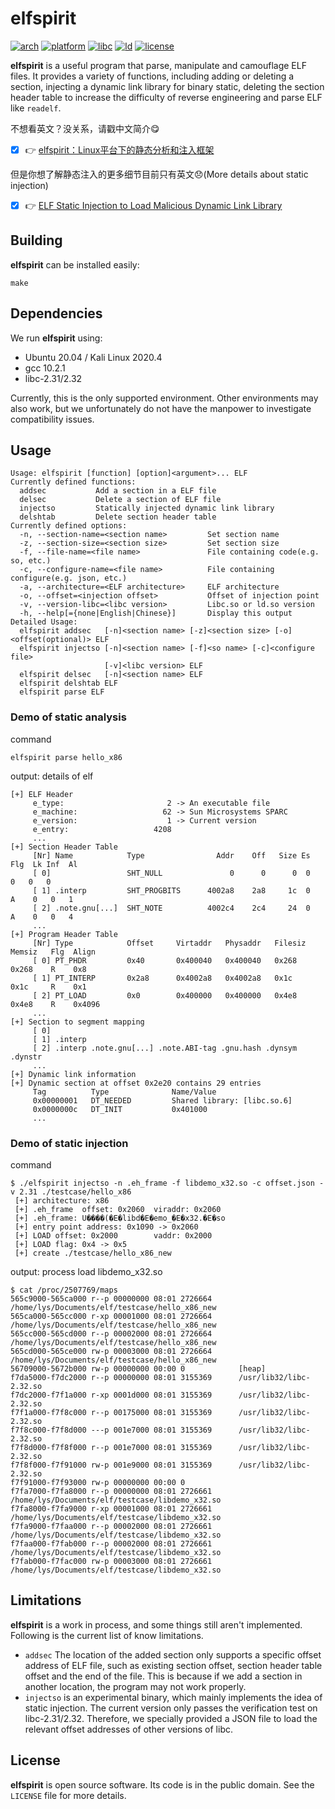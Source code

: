 
# elfspirit

[![arch](https://img.shields.io/badge/arch-i386%20%7C%20amd64-orange)](#)
[![platform](https://img.shields.io/badge/platform-Linux%20%7C%20macOS-orange)](#)
[![libc](https://img.shields.io/badge/libc-3.31%20%7C%203.32-lightgrey)](#) 
[![ld](https://img.shields.io/badge/ld-3.31%20%7C%203.32-lightgrey)](#)
[![license](https://img.shields.io/github/license/liyansong2018/elfspirit)](https://github.com/liyansong2018/elfspirit/blob/main/LICENSE)

**elfspirit** is a useful program that parse, manipulate and camouflage ELF files. It provides a variety of functions, including adding or deleting a section, injecting a dynamic link library for binary static, deleting the section header table to increase the difficulty of reverse engineering and parse ELF like `readelf`.

不想看英文？没关系，请戳中文简介:yum:
- [x] :point_right: [elfspirit：Linux平台下的静态分析和注入框架](https://bbs.pediy.com/thread-270194.htm)

但是你想了解静态注入的更多细节目前只有英文:disappointed:(More details about static injection)
- [x] :point_right: [ELF Static Injection to Load Malicious Dynamic Link Library](https://violentbinary.github.io/posts/1-elf-static-injection-to-load-malicious-dynamic-link-library/)

## Building

**elfspirit** can be installed easily:

```shell
make
```

## Dependencies

We run **elfspirit** using:

- Ubuntu 20.04 / Kali Linux 2020.4
- gcc 10.2.1
- libc-2.31/2.32

Currently, this is the only supported environment. Other environments may also work, but we unfortunately do not have the manpower to investigate compatibility issues. 

## Usage

```shell
Usage: elfspirit [function] [option]<argument>... ELF
Currently defined functions:
  addsec           Add a section in a ELF file
  delsec           Delete a section of ELF file
  injectso         Statically injected dynamic link library
  delshtab         Delete section header table
Currently defined options:
  -n, --section-name=<section name>         Set section name
  -z, --section-size=<section size>         Set section size
  -f, --file-name=<file name>               File containing code(e.g. so, etc.)
  -c, --configure-name=<file name>          File containing configure(e.g. json, etc.)
  -a, --architecture=<ELF architecture>     ELF architecture
  -o, --offset=<injection offset>           Offset of injection point
  -v, --version-libc=<libc version>         Libc.so or ld.so version
  -h, --help[={none|English|Chinese}]       Display this output
Detailed Usage: 
  elfspirit addsec   [-n]<section name> [-z]<section size> [-o]<offset(optional)> ELF
  elfspirit injectso [-n]<section name> [-f]<so name> [-c]<configure file>
                     [-v]<libc version> ELF
  elfspirit delsec   [-n]<section name> ELF
  elfspirit delshtab ELF
  elfspirit parse ELF

```

### Demo of static analysis

command
```
elfspirit parse hello_x86
```

output: details of elf

```shell
[+] ELF Header
     e_type:                       2 -> An executable file                                    
     e_machine:                   62 -> Sun Microsystems SPARC
     e_version:                    1 -> Current version
     e_entry:                   4208
     ...
[+] Section Header Table
     [Nr] Name            Type                Addr    Off   Size Es  Flg  Lk Inf  Al          
     [ 0]                 SHT_NULL               0      0      0  0        0   0   0
     [ 1] .interp         SHT_PROGBITS      4002a8    2a8     1c  0   A    0   0   1
     [ 2] .note.gnu[...]  SHT_NOTE          4002c4    2c4     24  0   A    0   0   4
     ...
[+] Program Header Table
     [Nr] Type            Offset     Virtaddr   Physaddr   Filesiz  Memsiz   Flg  Align       
     [ 0] PT_PHDR         0x40       0x400040   0x400040   0x268    0x268    R    0x8    
     [ 1] PT_INTERP       0x2a8      0x4002a8   0x4002a8   0x1c     0x1c     R    0x1    
     [ 2] PT_LOAD         0x0        0x400000   0x400000   0x4e8    0x4e8    R    0x4096
	 ...
[+] Section to segment mapping
     [ 0]                                                                                     
     [ 1] .interp
     [ 2] .interp .note.gnu[...] .note.ABI-tag .gnu.hash .dynsym .dynstr
     ...
[+] Dynamic link information
[+] Dynamic section at offset 0x2e20 contains 29 entries                                     
     Tag          Type              Name/Value                                                
     0x00000001   DT_NEEDED         Shared library: [libc.so.6]   
     0x0000000c   DT_INIT           0x401000
     ...
```

### Demo of static injection

command

```shell
$ ./elfspirit injectso -n .eh_frame -f libdemo_x32.so -c offset.json -v 2.31 ./testcase/hello_x86
 [+] architecture: x86
 [+] .eh_frame  offset: 0x2060  viraddr: 0x2060
 [+] .eh_frame: U����(�E�libd�E�emo_�E�x32.�E�so
 [+] entry point address: 0x1090 -> 0x2060
 [+] LOAD offset: 0x2000        vaddr: 0x2000
 [+] LOAD flag: 0x4 -> 0x5
 [+] create ./testcase/hello_x86_new
```
output: process load libdemo_x32.so
```shell
$ cat /proc/2507769/maps
565c9000-565ca000 r--p 00000000 08:01 2726664      /home/lys/Documents/elf/testcase/hello_x86_new
565ca000-565cc000 r-xp 00001000 08:01 2726664      /home/lys/Documents/elf/testcase/hello_x86_new
565cc000-565cd000 r--p 00002000 08:01 2726664      /home/lys/Documents/elf/testcase/hello_x86_new
565cd000-565ce000 rw-p 00003000 08:01 2726664      /home/lys/Documents/elf/testcase/hello_x86_new
56709000-5672b000 rw-p 00000000 00:00 0            [heap]
f7da5000-f7dc2000 r--p 00000000 08:01 3155369      /usr/lib32/libc-2.32.so
f7dc2000-f7f1a000 r-xp 0001d000 08:01 3155369      /usr/lib32/libc-2.32.so
f7f1a000-f7f8c000 r--p 00175000 08:01 3155369      /usr/lib32/libc-2.32.so
f7f8c000-f7f8d000 ---p 001e7000 08:01 3155369      /usr/lib32/libc-2.32.so
f7f8d000-f7f8f000 r--p 001e7000 08:01 3155369      /usr/lib32/libc-2.32.so
f7f8f000-f7f91000 rw-p 001e9000 08:01 3155369      /usr/lib32/libc-2.32.so
f7f91000-f7f93000 rw-p 00000000 00:00 0
f7fa7000-f7fa8000 r--p 00000000 08:01 2726661      /home/lys/Documents/elf/testcase/libdemo_x32.so
f7fa8000-f7fa9000 r-xp 00001000 08:01 2726661      /home/lys/Documents/elf/testcase/libdemo_x32.so
f7fa9000-f7faa000 r--p 00002000 08:01 2726661      /home/lys/Documents/elf/testcase/libdemo_x32.so
f7faa000-f7fab000 r--p 00002000 08:01 2726661      /home/lys/Documents/elf/testcase/libdemo_x32.so
f7fab000-f7fac000 rw-p 00003000 08:01 2726661      /home/lys/Documents/elf/testcase/libdemo_x32.so
```


## Limitations

**elfspirit** is a work in process, and some things still aren't implemented. Following is the current list of know limitations.

-  `addsec`  The location of the added section only supports a specific offset address of ELF file, such as existing section offset, section header table offset and the end of the file. This is because if we add a section in another location, the program may not work properly.
-  `injectso` is an experimental binary, which mainly implements the idea of static injection. The current version only passes the verification test on libc-2.31/2.32. Therefore, we specially provided a JSON file to load the relevant offset addresses of other versions of libc.

## License

**elfspirit** is open source software. Its code is in the public domain. See the `LICENSE` file for more details.